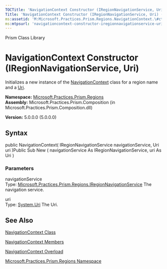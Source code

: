 ```yaml
---
TOCTitle: 'NavigationContext Constructor (IRegionNavigationService, Uri)'
Title: 'NavigationContext Constructor (IRegionNavigationService, Uri) (Microsoft.Practices.Prism.Regions)'
ms:assetid: 'M:Microsoft.Practices.Prism.Regions.NavigationContext.\#ctor(Microsoft.Practices.Prism.Regions.IRegionNavigationService,System.Uri)'
ms:mtpsurl: 'navigationcontext-constructor-iregionnavigationservice-uri-mspp-regions.md'
---
```


Prism Class Library

NavigationContext Constructor (IRegionNavigationService, Uri)
=============================================================

Initializes a new instance of the [NavigationContext](https://msdn.microsoft.com/library/microsoft.practices.prism.regions.navigationcontext) class for a region name and a [Uri](https://msdn.microsoft.com/library/microsoft.practices.prism.regions.navigationcontext.uri).

**Namespace:** [Microsoft.Practices.Prism.Regions](https://msdn.microsoft.com/library/microsoft.practices.prism.regions)
**Assembly:** Microsoft.Practices.Prism.Composition (in Microsoft.Practices.Prism.Composition.dll)

**Version:** 5.0.0.0 (5.0.0.0)

## Syntax


public NavigationContext( IRegionNavigationService navigationService, Uri uri )Public Sub New ( navigationService As IRegionNavigationService, uri As Uri )

### Parameters

navigationService  
Type: [Microsoft.Practices.Prism.Regions.IRegionNavigationService](https://msdn.microsoft.com/library/microsoft.practices.prism.regions.iregionnavigationservice)
The navigation service.

uri  
Type: [System.Uri](http://msdn.microsoft.com/en-us/library/txt7706a)
The Uri.

See Also
--------


[NavigationContext Class](https://msdn.microsoft.com/library/microsoft.practices.prism.regions.navigationcontext)

[NavigationContext Members](https://msdn.microsoft.com/allmembers.t:microsoft.practices.prism.regions.navigationcontext)

[NavigationContext Overload](https://msdn.microsoft.com/overload:microsoft.practices.prism.regions.navigationcontext.)

[Microsoft.Practices.Prism.Regions Namespace](https://msdn.microsoft.com/library/microsoft.practices.prism.regions)
